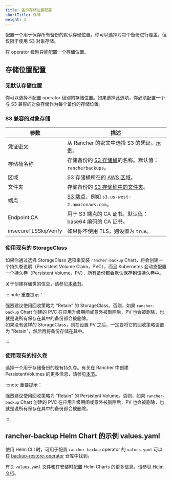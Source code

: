 ```yaml
---
title: 备份存储位置配置
shortTitle: 存储
weight: 3
---
```


配置一个用于保存所有备份的默认存储位置。你可以选择对每个备份进行覆盖，但仅限于使用 S3 对象存储。

在 operator 级别只能配置一个存储位置。


## 存储位置配置

### 无默认存储位置

你可以选择不配置 operator 级别的存储位置。如果选择此选项，你必须配置一个与 S3 兼容的对象存储作为每个备份的存储位置。

### S3 兼容的对象存储

| 参数 | 描述 |
| -------------- | -------------- |
| 凭证密文 | 从 Rancher 的密文中选择 S3 的凭证。[示例](examples.md#在-s3-中存储备份的凭证密文示例)。 |
| 存储桶名称 | 存储备份的 [S3 存储桶](https://docs.aws.amazon.com/AmazonS3/latest/dev/UsingBucket.html)的名称。默认值：`rancherbackups`。 |
| 区域 | S3 存储桶所在的 [AWS 区域](https://aws.amazon.com/about-aws/global-infrastructure/regions_az/)。 |
| 文件夹 | 存储备份的 [S3 存储桶中的文件夹](https://docs.aws.amazon.com/AmazonS3/latest/user-guide/using-folders.html)。 |
| 端点 | [S3 端点](https://docs.aws.amazon.com/general/latest/gr/s3.html)，例如 `s3.us-west-2.amazonaws.com`。 |
| Endpoint CA | 用于 S3 端点的 CA 证书。默认值：base64 编码的 CA 证书。 |
| insecureTLSSkipVerify | 如果你不使用 TLS，则设置为 `true`。 |

### 使用现有的 StorageClass

如果你通过选择 StorageClass 选项来安装 `rancher-backup` Chart，将会创建一个持久卷说明（Persistent Volume Claim，PVC），而且 Kubernetes 会动态配置一个持久卷（Persistent Volume，PV），所有备份都会默认保存到该持久卷中。

关于创建存储类的信息，请参见[本章节](../../how-to-guides/advanced-user-guides/manage-clusters/create-kubernetes-persistent-storage/manage-persistent-storage/dynamically-provision-new-storage.md)。

::: note 重要提示：

强烈建议使用回收策略为 "Retain" 的 StorageClass。否则，如果 `rancher-backup` Chart 创建的 PVC 在应用升级期间或意外被删除后，PV 也会被删除，也就是说所有保存在其中的备份都会被删除。  
如果没有这样的 StorageClass，则在设置 PV 之后，一定要将它的回收策略设置为 "Retain"，然后再将备份存储在其中。

:::

### 使用现有的持久卷

选择一个用于存储备份的现有持久卷。有关在 Rancher 中创建 PersistentVolumes 的更多信息，请参见[本节](../../how-to-guides/advanced-user-guides/manage-clusters/create-kubernetes-persistent-storage/manage-persistent-storage/set-up-existing-storage.md#2-添加一个引用持久存储的-persistentvolume)。

:::note 重要提示：

强烈建议使用回收策略为 "Retain" 的 Persistent Volume。否则，如果 `rancher-backup` Chart 创建的 PVC 在应用升级期间或意外被删除后，PV 也会被删除，也就是说所有保存在其中的备份都会被删除。

:::

## rancher-backup Helm Chart 的示例 values.yaml

使用 Helm CLI 时，可用于配置 `rancher-backup` operator 的 `values.yaml` 可以在 [backup-restore-operator](https://github.com/rancher/backup-restore-operator/blob/master/charts/rancher-backup/values.yaml) 仓库中找到。

有关 `values.yaml` 文件和在安装时配置 Helm Charts 的更多信息，请参见 [Helm 文档](https://helm.sh/docs/intro/using_helm/#customizing-the-chart-before-installing)。

